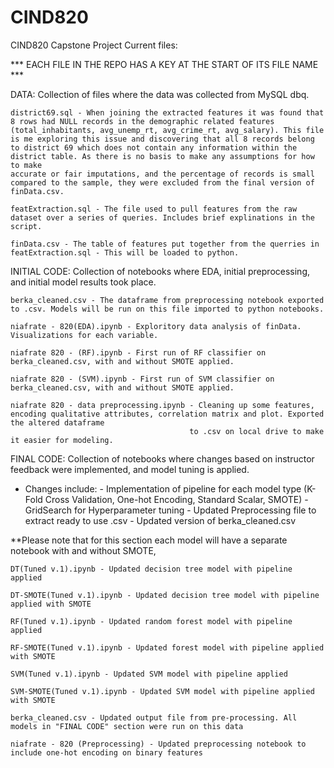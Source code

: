 # CIND820

CIND820 Capstone Project Current files:

*** EACH FILE IN THE REPO HAS A KEY AT THE START OF ITS FILE NAME ***


DATA: Collection of files where the data was collected from MySQL dbq.
    
    district69.sql - When joining the extracted features it was found that 8 rows had NULL records in the demographic related features 
    (total_inhabitants, avg_unemp_rt, avg_crime_rt, avg_salary). This file is me exploring this issue and discovering that all 8 records belong
    to district 69 which does not contain any information within the district table. As there is no basis to make any assumptions for how to make 
    accurate or fair imputations, and the percentage of records is small compared to the sample, they were excluded from the final version of finData.csv.
    
    featExtraction.sql - The file used to pull features from the raw dataset over a series of queries. Includes brief explinations in the script. 

    finData.csv - The table of features put together from the querries in featExtraction.sql - This will be loaded to python. 

INITIAL CODE: Collection of notebooks where EDA, initial preprocessing, and initial model results took place. 

    berka_cleaned.csv - The dataframe from preprocessing notebook exported to .csv. Models will be run on this file imported to python notebooks. 

    niafrate - 820(EDA).ipynb - Exploritory data analysis of finData. Visualizations for each variable.
    
    niafrate 820 - (RF).ipynb - First run of RF classifier on berka_cleaned.csv, with and without SMOTE applied.
    
    niafrate 820 - (SVM).ipynb - First run of SVM classifier on berka_cleaned.csv, with and without SMOTE applied. 

    niafrate 820 - data preprocessing.ipynb - Cleaning up some features, encoding qualitative attributes, correlation matrix and plot. Exported the altered dataframe
                                            to .csv on local drive to make it easier for modeling. 
                                            
FINAL CODE: Collection of notebooks where changes based on instructor feedback were implemented, and model tuning is applied.

* Changes include:  - Implementation of pipeline for each model type (K-Fold Cross Validation, One-hot Encoding, Standard Scalar, SMOTE)
                    - GridSearch for Hyperparameter tuning
                    - Updated Preprocessing file to extract ready to use .csv
                    - Updated version of berka_cleaned.csv

**Please note that for this section each model will have a separate notebook with and without SMOTE, 
           
    DT(Tuned v.1).ipynb - Updated decision tree model with pipeline applied
    
    DT-SMOTE(Tuned v.1).ipynb - Updated decision tree model with pipeline applied with SMOTE
    
    RF(Tuned v.1).ipynb - Updated random forest model with pipeline applied
    
    RF-SMOTE(Tuned v.1).ipynb - Updated forest model with pipeline applied with SMOTE
    
    SVM(Tuned v.1).ipynb - Updated SVM model with pipeline applied
    
    SVM-SMOTE(Tuned v.1).ipynb - Updated SVM model with pipeline applied with SMOTE
    
    berka_cleaned.csv - Updated output file from pre-processing. All models in "FINAL CODE" section were run on this data
    
    niafrate - 820 (Preprocessing) - Updated preprocessing notebook to include one-hot encoding on binary features
